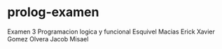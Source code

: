 # prolog-examen
Examen 3 Programacion logica y funcional
Esquivel Macias Erick Xavier
Gomez Olvera Jacob Misael
